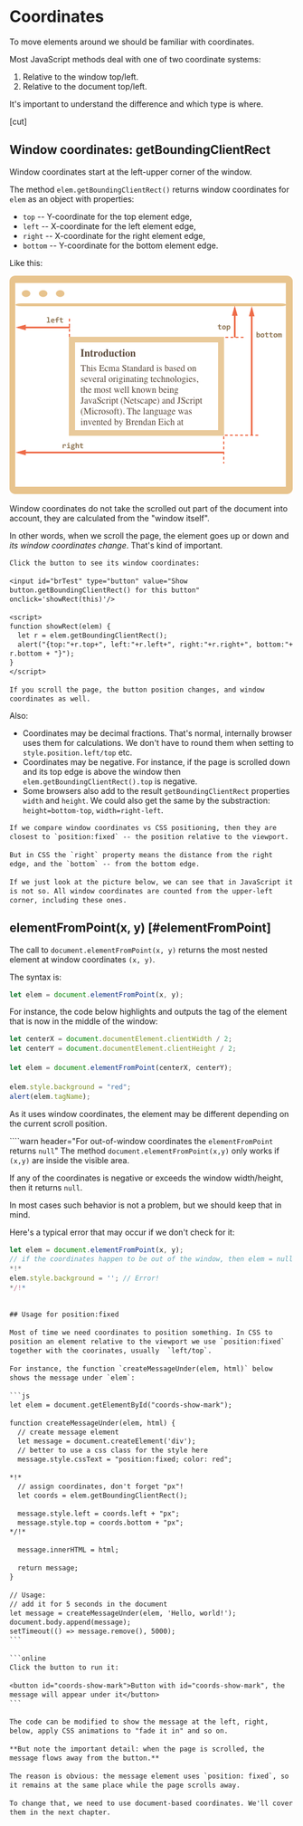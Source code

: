 # Coordinates

To move elements around we should be familiar with coordinates.

Most JavaScript methods deal with one of two coordinate systems:

1. Relative to the window top/left.
2. Relative to the document top/left.

It's important to understand the difference and which type is where.

[cut]

## Window coordinates: getBoundingClientRect

Window coordinates start at the left-upper corner of the window.

The method `elem.getBoundingClientRect()` returns window coordinates for `elem` as an object with properties:

- `top` -- Y-coordinate for the top element edge,
- `left` -- X-coordinate for the left element edge,
- `right` -- X-coordinate for the right element edge,
- `bottom` -- Y-coordinate for the bottom element edge.

Like this:

![](coords.png)


Window coordinates do not take the scrolled out part of the document into account, they are calculated from the "window itself".

In other words, when we scroll the page, the element goes up or down and *its window coordinates change*. That's kind of important.

```online
Click the button to see its window coordinates:

<input id="brTest" type="button" value="Show button.getBoundingClientRect() for this button" onclick='showRect(this)'/>

<script>
function showRect(elem) {
  let r = elem.getBoundingClientRect();
  alert("{top:"+r.top+", left:"+r.left+", right:"+r.right+", bottom:"+ r.bottom + "}");
}
</script>

If you scroll the page, the button position changes, and window coordinates as well.
```

Also:

- Coordinates may be decimal fractions. That's normal, internally browser uses them for calculations. We don't have to round them when setting to `style.position.left/top` etc.
- Coordinates may be negative. For instance, if the page is scrolled down and its top edge is above the window then `elem.getBoundingClientRect().top` is negative.
- Some browsers also add to the result `getBoundingClientRect` properties `width` and `height`. We could also get the same by the substraction: `height=bottom-top`, `width=right-left`.

```warn header="Coordinates right/bottom are different from CSS properties"
If we compare window coordinates vs CSS positioning, then they are closest to `position:fixed` -- the position relative to the viewport.

But in CSS the `right` property means the distance from the right edge, and the `bottom` -- from the bottom edge.

If we just look at the picture below, we can see that in JavaScript it is not so. All window coordinates are counted from the upper-left corner, including these ones.
```

## elementFromPoint(x, y) [#elementFromPoint]

The call to `document.elementFromPoint(x, y)` returns the most nested element at window coordinates `(x, y)`.

The syntax is:

```js
let elem = document.elementFromPoint(x, y);
```

For instance, the code below highlights and outputs the tag of the element that is now in the middle of the window:

```js run
let centerX = document.documentElement.clientWidth / 2;
let centerY = document.documentElement.clientHeight / 2;

let elem = document.elementFromPoint(centerX, centerY);

elem.style.background = "red";
alert(elem.tagName);
```

As it uses window coordinates, the element may be different depending on the current scroll position.

````warn header="For out-of-window coordinates the `elementFromPoint` returns `null`"
The method `document.elementFromPoint(x,y)` only works if `(x,y)` are inside the visible area.

If any of the coordinates is negative or exceeds the window width/height, then it returns `null`.

In most cases such behavior is not a problem, but we should keep that in mind.

Here's a typical error that may occur if we don't check for it:

```js
let elem = document.elementFromPoint(x, y);
// if the coordinates happen to be out of the window, then elem = null
*!*
elem.style.background = ''; // Error!
*/!*
```
````

## Usage for position:fixed

Most of time we need coordinates to position something. In CSS to position an element relative to the viewport we use `position:fixed` together with the coorinates, usually  `left/top`.

For instance, the function `createMessageUnder(elem, html)` below shows the message under `elem`:

```js
let elem = document.getElementById("coords-show-mark");

function createMessageUnder(elem, html) {
  // create message element
  let message = document.createElement('div');
  // better to use a css class for the style here
  message.style.cssText = "position:fixed; color: red";

*!*
  // assign coordinates, don't forget "px"!
  let coords = elem.getBoundingClientRect();

  message.style.left = coords.left + "px";
  message.style.top = coords.bottom + "px";
*/!*

  message.innerHTML = html;

  return message;
}

// Usage:
// add it for 5 seconds in the document
let message = createMessageUnder(elem, 'Hello, world!');
document.body.append(message);
setTimeout(() => message.remove(), 5000);
```

```online
Click the button to run it:

<button id="coords-show-mark">Button with id="coords-show-mark", the message will appear under it</button>
```

The code can be modified to show the message at the left, right, below, apply CSS animations to "fade it in" and so on.

**But note the important detail: when the page is scrolled, the message flows away from the button.**

The reason is obvious: the message element uses `position: fixed`, so it remains at the same place while the page scrolls away.

To change that, we need to use document-based coordinates. We'll cover them in the next chapter.

